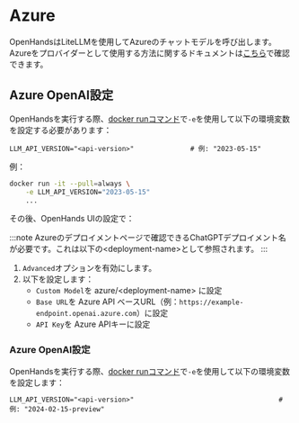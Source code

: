 # Azure

OpenHandsはLiteLLMを使用してAzureのチャットモデルを呼び出します。Azureをプロバイダーとして使用する方法に関するドキュメントは[こちら](https://docs.litellm.ai/docs/providers/azure)で確認できます。

## Azure OpenAI設定

OpenHandsを実行する際、[docker runコマンド](../installation#running-openhands)で`-e`を使用して以下の環境変数を設定する必要があります：

```
LLM_API_VERSION="<api-version>"              # 例: "2023-05-15"
```

例：
```bash
docker run -it --pull=always \
    -e LLM_API_VERSION="2023-05-15"
    ...
```

その後、OpenHands UIの設定で：

:::note
Azureのデプロイメントページで確認できるChatGPTデプロイメント名が必要です。これは以下の&lt;deployment-name&gt;として参照されます。
:::

1. `Advanced`オプションを有効にします。
2. 以下を設定します：
   - `Custom Model`を azure/&lt;deployment-name&gt; に設定
   - `Base URL`を Azure API ベースURL（例：`https://example-endpoint.openai.azure.com`）に設定
   - `API Key`を Azure APIキーに設定

### Azure OpenAI設定

OpenHandsを実行する際、[docker runコマンド](../installation#running-openhands)で`-e`を使用して以下の環境変数を設定します：

```
LLM_API_VERSION="<api-version>"                                    # 例: "2024-02-15-preview"
```
